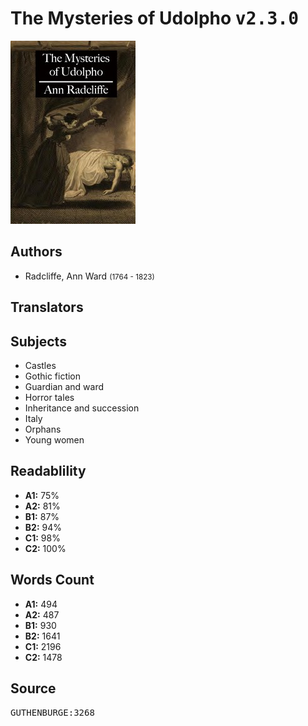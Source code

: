 # The Mysteries of Udolpho <kbd>v2.3.0</kbd>

![](./cover.medium.jpg "")

## Authors


 - Radcliffe, Ann Ward <small>(1764 - 1823)</small>

## Translators



## Subjects


 - Castles
 - Gothic fiction
 - Guardian and ward
 - Horror tales
 - Inheritance and succession
 - Italy
 - Orphans
 - Young women

## Readablility


 - **A1:** 75%
 - **A2:** 81%
 - **B1:** 87%
 - **B2:** 94%
 - **C1:** 98%
 - **C2:** 100%

## Words Count


 - **A1:** 494
 - **A2:** 487
 - **B1:** 930
 - **B2:** 1641
 - **C1:** 2196
 - **C2:** 1478

## Source


<kbd>GUTHENBURGE:3268</kbd>
